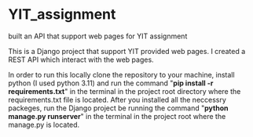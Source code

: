 # YIT_assignment
built an API that support web pages for YIT assignment

This is a Django project that support YIT provided web pages.
I created a REST API which interact with the web pages.

In order to run this locally clone the repository to your machine,
install python (I used python 3.11) and run the command "**pip install -r requirements.txt**" in the terminal in the project root directory where the requirements.txt file is located.
After you installed all the neccessry packeges, run the Django project be running the command "**python manage.py runserver**" in the terminal in the project root where the manage.py is located.
